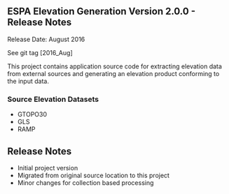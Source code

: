 ## ESPA Elevation Generation Version 2.0.0 - Release Notes

Release Date: August 2016

See git tag [2016_Aug]

This project contains application source code for extracting elevation data from external sources and generating an elevation product conforming to the input data.

### Source Elevation Datasets
* GTOPO30
* GLS
* RAMP

## Release Notes
* Initial project version
* Migrated from original source location to this project
* Minor changes for collection based processing
